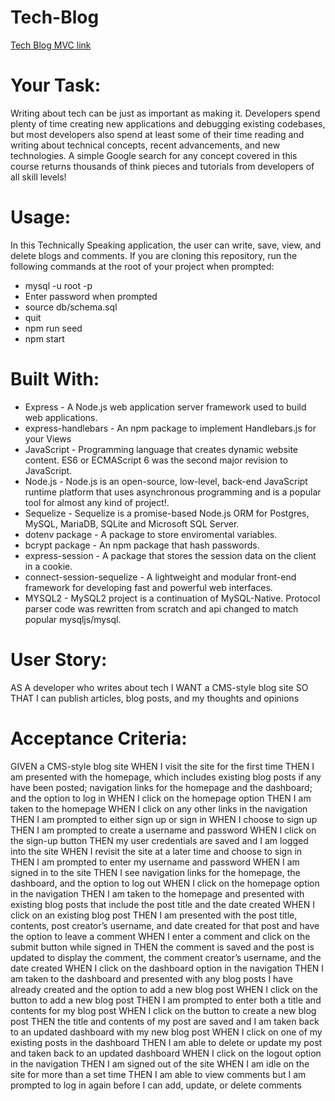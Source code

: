 # Tech-Blog

[Tech Blog MVC link](https://tech-blogmvc.herokuapp.com/)

# Your Task:
Writing about tech can be just as important as making it. Developers spend plenty of time creating new applications and debugging existing codebases, but most developers also spend at least some of their time reading and writing about technical concepts, recent advancements, and new technologies. A simple Google search for any concept covered in this course returns thousands of think pieces and tutorials from developers of all skill levels!

# Usage:
In this Technically Speaking application, the user can write, save, view, and delete blogs and comments.
If you are cloning this repository, run the following commands at the root of your project when prompted:

* mysql -u root -p
* Enter password when prompted
* source db/schema.sql
* quit
* npm run seed
* npm start

# Built With:
* Express - A Node.js web application server framework used to build web applications.
* express-handlebars - An npm package to implement Handlebars.js for your Views
* JavaScript - Programming language that creates dynamic website content. ES6 or ECMAScript 6 was the second major revision to JavaScript.
* Node.js - Node.js is an open-source, low-level, back-end JavaScript runtime platform that uses asynchronous programming and is a popular tool for almost any kind of project!.
* Sequelize - Sequelize is a promise-based Node.js ORM for Postgres, MySQL, MariaDB, SQLite and Microsoft SQL Server.
* dotenv package - A package to store enviromental variables.
* bcrypt package - An npm package that hash passwords.
* express-session - A package that stores the session data on the client in a cookie.
* connect-session-sequelize - A lightweight and modular front-end framework for developing fast and powerful web interfaces.
* MYSQL2 - MySQL2 project is a continuation of MySQL-Native. Protocol parser code was rewritten from scratch and api changed to match popular mysqljs/mysql.


# User Story:
AS A developer who writes about tech
I WANT a CMS-style blog site
SO THAT I can publish articles, blog posts, and my thoughts and opinions

# Acceptance Criteria:
GIVEN a CMS-style blog site
WHEN I visit the site for the first time
THEN I am presented with the homepage, which includes existing blog posts if any have been posted; navigation links for the homepage and the dashboard; and the option to log in
WHEN I click on the homepage option
THEN I am taken to the homepage
WHEN I click on any other links in the navigation
THEN I am prompted to either sign up or sign in
WHEN I choose to sign up
THEN I am prompted to create a username and password
WHEN I click on the sign-up button
THEN my user credentials are saved and I am logged into the site
WHEN I revisit the site at a later time and choose to sign in
THEN I am prompted to enter my username and password
WHEN I am signed in to the site
THEN I see navigation links for the homepage, the dashboard, and the option to log out
WHEN I click on the homepage option in the navigation
THEN I am taken to the homepage and presented with existing blog posts that include the post title and the date created
WHEN I click on an existing blog post
THEN I am presented with the post title, contents, post creator’s username, and date created for that post and have the option to leave a comment
WHEN I enter a comment and click on the submit button while signed in
THEN the comment is saved and the post is updated to display the comment, the comment creator’s username, and the date created
WHEN I click on the dashboard option in the navigation
THEN I am taken to the dashboard and presented with any blog posts I have already created and the option to add a new blog post
WHEN I click on the button to add a new blog post
THEN I am prompted to enter both a title and contents for my blog post
WHEN I click on the button to create a new blog post
THEN the title and contents of my post are saved and I am taken back to an updated dashboard with my new blog post
WHEN I click on one of my existing posts in the dashboard
THEN I am able to delete or update my post and taken back to an updated dashboard
WHEN I click on the logout option in the navigation
THEN I am signed out of the site
WHEN I am idle on the site for more than a set time
THEN I am able to view comments but I am prompted to log in again before I can add, update, or delete comments


